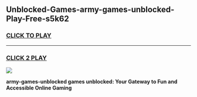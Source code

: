 
## Unblocked-Games-army-games-unblocked-Play-Free-s5k62
<h3>
<a href="https://premium76.site?title=army-games-unblocked&ref=19M">CLICK TO PLAY</a></h3>
<hr>

<h3>
<a href="https://premium76.site?title=army-games-unblocked&ref=19M">CLICK 2 PLAY</a>
  
</h3>

<a href="https://premium76.site?title=army-games-unblocked&ref=19M"><img src="https://clearcache.store/games.png"></a>


**army-games-unblocked games unblocked: Your Gateway to Fun and Accessible Online Gaming**
